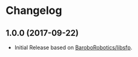 # Changelog

## 1.0.0 (2017-09-22)

* Initial Release based on [BaroboRobotics/libsfp](https://github.com/BaroboRobotics/libsfp).
